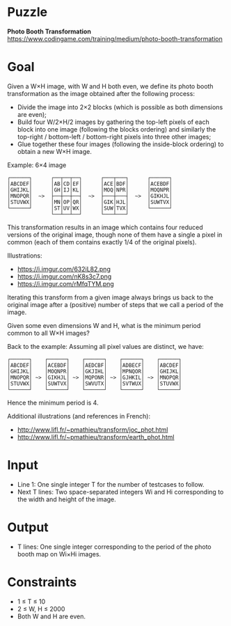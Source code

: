 # Puzzle
**Photo Booth Transformation** https://www.codingame.com/training/medium/photo-booth-transformation

# Goal
Given a W×H image, with W and H both even, we define its photo booth transformation as the image obtained after the following process:  
- Divide the image into 2×2 blocks (which is possible as both dimensions are even);
- Build four W/2×H/2 images by gathering the top-left pixels of each block into one image (following the blocks ordering) and similarly the top-right / bottom-left / bottom-right pixels into three other images;
- Glue together these four images (following the inside-block ordering) to obtain a new W×H image.

Example: 6×4 image
```
┌──────┐      ┌──┬──┬──┐      ┌───┬───┐      ┌──────┐
│ABCDEF│      │AB│CD│EF│      │ACE│BDF│      │ACEBDF│
│GHIJKL│      │GH│IJ│KL│      │MOQ│NPR│      │MOQNPR│
│MNOPQR│  ~>  ├──┼──┼──┤  ~>  ├───┼───┤  ~>  │GIKHJL│
│STUVWX│      │MN│OP│QR│      │GIK│HJL│      │SUWTVX│
└──────┘      │ST│UV│WX│      │SUW│TVX│      └──────┘
              └──┴──┴──┘      └───┴───┘
```

This transformation results in an image which contains four reduced versions of the original image, though none of them have a single a pixel in common (each of them contains exactly 1/4 of the original pixels).

Illustrations:
- https://i.imgur.com/632iL82.png
- https://i.imgur.com/nK8s3c7.png
- https://i.imgur.com/rMfqTYM.png

Iterating this transform from a given image always brings us back to the original image after a (positive) number of steps that we call a period of the image.

Given some even dimensions W and H, what is the minimum period common to all W×H images?

Back to the example: Assuming all pixel values are distinct, we have:
```
┌──────┐    ┌──────┐    ┌──────┐    ┌──────┐    ┌──────┐
│ABCDEF│    │ACEBDF│    │AEDCBF│    │ADBECF│    │ABCDEF│
│GHIJKL│    │MOQNPR│    │GKJIHL│    │MPNQOR│    │GHIJKL│
│MNOPQR│ ~> │GIKHJL│ ~> │MQPONR│ ~> │GJHKIL│ ~> │MNOPQR│
│STUVWX│    │SUWTVX│    │SWVUTX│    │SVTWUX│    │STUVWX│
└──────┘    └──────┘    └──────┘    └──────┘    └──────┘
```
Hence the minimum period is 4.

Additional illustrations (and references in French):  
- http://www.lifl.fr/~pmathieu/transform/joc_phot.html
- http://www.lifl.fr/~pmathieu/transform/earth_phot.html

# Input
* Line 1: One single integer T for the number of testcases to follow.
* Next T lines: Two space-separated integers Wi and Hi corresponding to the width and height of the image.

# Output
* T lines: One single integer corresponding to the period of the photo booth map on Wi×Hi images.

# Constraints
* 1 ≤ T ≤ 10
* 2 ≤ W, H ≤ 2000
* Both W and H are even.
